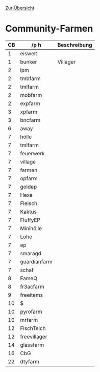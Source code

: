 [Zur Übersicht](README.md)

# Community-Farmen

|CB|/p h|Beschreibung|
|---|---|---|
|1|eiswelt||
|1|bunker|Villager|
|2|lpm||
|2|tmbfarm||
|2|tmlfarm||
|2|mobfarm||
|2|expfarm||
|3|xpfarm||
|3|bncfarm||
|6|away||
|7|hölle||
|7|tmlfarm||
|7|feuerwerk||
|7|village||
|7|farmen||
|7|opfarm||
|7|goldep||
|7|Hexe||
|7|Fleisch||
|7|Kaktus||
|7|FluffyEP||
|7|Minihölle||
|7|Lohe||
|7|ep||
|7|smaragd||
|7|guardianfarm||
|7|schaf||
|8|FameQ||
|8|fr3acfarm||
|9|freeitems||
|10|$||
|10|pyrofarm||
|10|mrfarm||
|12|FischTeich||
|12|freevillager||
|14|glassfarm||
|16|CbG||
|22|dtyfarm||
